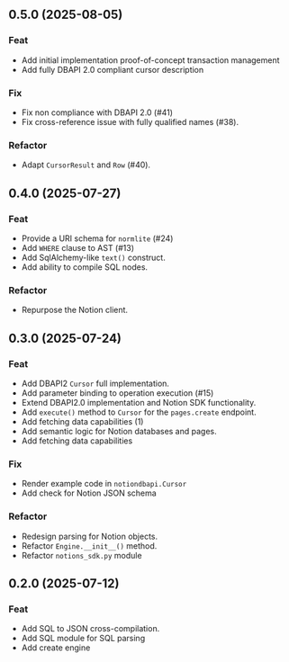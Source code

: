 ## 0.5.0 (2025-08-05)

### Feat

- Add initial implementation proof-of-concept transaction management
- Add fully DBAPI 2.0 compliant cursor description

### Fix

- Fix non compliance with DBAPI 2.0 (#41)
- Fix cross-reference issue with fully qualified names (#38).

### Refactor

- Adapt `CursorResult` and `Row` (#40).

## 0.4.0 (2025-07-27)

### Feat

- Provide a URI schema for `normlite` (#24)
- Add `WHERE` clause to AST (#13)
- Add SqlAlchemy-like `text()` construct.
- Add ability to compile SQL nodes.

### Refactor

- Repurpose the Notion client.

## 0.3.0 (2025-07-24)

### Feat

- Add DBAPI2 `Cursor` full implementation.
- Add parameter binding to operation execution (#15)
- Extend DBAPI2.0 implementation and Notion SDK functionality.
- Add `execute()` method to `Cursor` for the `pages.create` endpoint.
- Add fetching data capabilities (1)
- Add semantic logic for Notion databases and pages.
- Add fetching data capabilities

### Fix

- Render example code in `notiondbapi.Cursor`
- Add check for Notion JSON schema

### Refactor

- Redesign parsing for Notion objects.
- Refactor `Engine.__init__()` method.
- Refactor `notions_sdk.py` module

## 0.2.0 (2025-07-12)

### Feat

- Add SQL to JSON cross-compilation.
- Add SQL module for SQL parsing
- Add create engine
